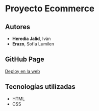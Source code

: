 # Proyecto Ecommerce

## Autores
- **Heredia Jalid**, Ivàn
- **Erazo**, Sofia Lumilen

## GitHub Page

[Deploy en la web](https://ucc-labcompu2.github.io/proyecto2024-heredia)

## Tecnologías utilizadas

- HTML
- CSS
